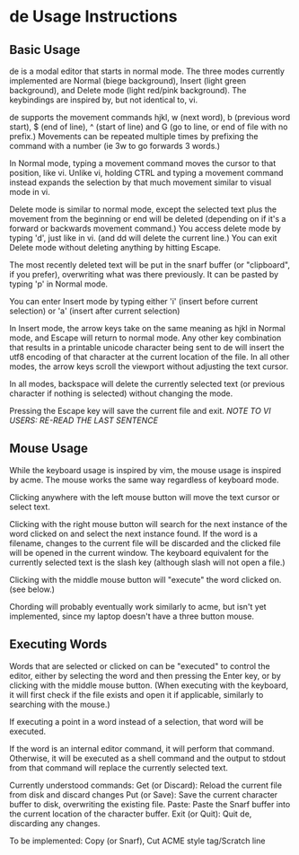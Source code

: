 # de Usage Instructions

## Basic Usage
de is a modal editor that starts in normal mode. The three modes currently implemented are
Normal (biege background), Insert (light green background), and Delete mode (light red/pink
background). The keybindings are inspired by, but not identical to, vi.

de supports the movement commands hjkl, w (next word), b (previous word start), $ (end of line),
^ (start of line) and G (go to line, or end of file with no prefix.) Movements can be repeated 
multiple times by prefixing the command with a number (ie 3w to go forwards 3 words.)

In Normal mode, typing a movement command moves the cursor to that position, like vi. Unlike
vi, holding CTRL and typing a movement command instead expands the selection by that much movement
similar to visual mode in vi.

Delete mode is similar to normal mode, except the selected text plus the movement from the beginning
or end will be deleted (depending on if it's a forward or backwards movement command.) You access delete
mode by  typing 'd', just like in vi. (and dd will delete the current line.) You can exit Delete mode 
without deleting anything by hitting Escape.

The most recently deleted text will be put in the snarf buffer (or "clipboard", if you prefer),
overwriting what was there previously. It can be pasted by typing 'p' in Normal mode.

You can enter Insert mode by typing either 'i' (insert before current selection) or 'a'
(insert after current selection)

In Insert mode, the arrow keys take on the same meaning as hjkl in Normal mode, and Escape will
return to normal mode. Any other key combination that results in a printable unicode character
being sent to de will insert the utf8 encoding of that character at the current location of the
file. In all other modes, the arrow keys scroll the viewport without adjusting the text cursor.

In all modes, backspace will delete the currently selected text (or previous character if nothing
is selected) without changing the mode.

Pressing the Escape key will save the current file and exit. *NOTE TO VI USERS: RE-READ THE LAST
SENTENCE*

## Mouse Usage

While the keyboard usage is inspired by vim, the mouse usage is inspired by acme.
The mouse works the same way regardless of keyboard mode.

Clicking anywhere with the left mouse button will move the text cursor or select text.

Clicking with the right mouse button will search for the next instance of the word clicked on
and select the next instance found. If the word is a filename, changes to the current file will be
discarded and the clicked file will be opened in the current window. The keyboard equivalent
for the currently selected text is the slash key (although slash will not open a file.)

Clicking with the middle mouse button will "execute" the word clicked on. (see below.)

Chording will probably eventually work similarly to acme, but isn't yet implemented, since my
laptop doesn't have a three button mouse.

## Executing Words

Words that are selected or clicked on can be "executed" to control the editor, either by
selecting the word and then pressing the Enter key, or by clicking with the middle mouse button.
(When executing with the keyboard, it will first check if the file exists and open it if applicable,
similarly to searching with the mouse.)

If executing a point in a word instead of a selection, that word will be executed.

If the word is an internal editor command, it will perform that command. Otherwise, it will be
executed as a shell command and the output to stdout from that command will replace the currently
selected text.

Currently understood commands:
Get (or Discard): Reload the current file from disk and discard changes
Put (or Save): Save the current character buffer to disk, overwriting the existing file.
Paste: Paste the Snarf buffer into the current location of the character buffer.
Exit (or Quit): Quit de, discarding any changes.

To be implemented:
Copy (or Snarf), Cut
ACME style tag/Scratch line
